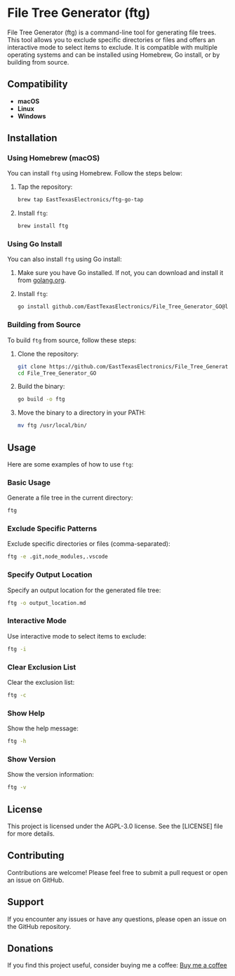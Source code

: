 
# File Tree Generator (ftg)

File Tree Generator (ftg) is a command-line tool for generating file trees. This tool allows you to exclude specific directories or files and offers an interactive mode to select items to exclude. It is compatible with multiple operating systems and can be installed using Homebrew, Go install, or by building from source.

## Compatibility

- **macOS**
- **Linux**
- **Windows**

## Installation

### Using Homebrew (macOS)

You can install `ftg` using Homebrew. Follow the steps below:

1. Tap the repository:

    ```sh
    brew tap EastTexasElectronics/ftg-go-tap
    ```

2. Install `ftg`:

    ```sh
    brew install ftg
    ```

### Using Go Install

You can also install `ftg` using Go install:

1. Make sure you have Go installed. If not, you can download and install it from [golang.org](https://golang.org/dl/).

2. Install `ftg`:

    ```sh
    go install github.com/EastTexasElectronics/File_Tree_Generator_GO@latest
    ```

### Building from Source

To build `ftg` from source, follow these steps:

1. Clone the repository:

    ```sh
    git clone https://github.com/EastTexasElectronics/File_Tree_Generator_GO.git
    cd File_Tree_Generator_GO
    ```

2. Build the binary:

    ```sh
    go build -o ftg
    ```

3. Move the binary to a directory in your PATH:

    ```sh
    mv ftg /usr/local/bin/
    ```

## Usage

Here are some examples of how to use `ftg`:

### Basic Usage

Generate a file tree in the current directory:

```sh
ftg
```

### Exclude Specific Patterns

Exclude specific directories or files (comma-separated):

```sh
ftg -e .git,node_modules,.vscode
```

### Specify Output Location

Specify an output location for the generated file tree:

```sh
ftg -o output_location.md
```

### Interactive Mode

Use interactive mode to select items to exclude:

```sh
ftg -i
```

### Clear Exclusion List

Clear the exclusion list:

```sh
ftg -c
```

### Show Help

Show the help message:

```sh
ftg -h
```

### Show Version

Show the version information:

```sh
ftg -v
```

## License

This project is licensed under the AGPL-3.0 license. See the [LICENSE] file for more details.

## Contributing

Contributions are welcome! Please feel free to submit a pull request or open an issue on GitHub.

## Support

If you encounter any issues or have any questions, please open an issue on the GitHub repository.

## Donations

If you find this project useful, consider buying me a coffee:
[Buy me a coffee](https://www.buymeacoffee.com/rmhavelaar)
